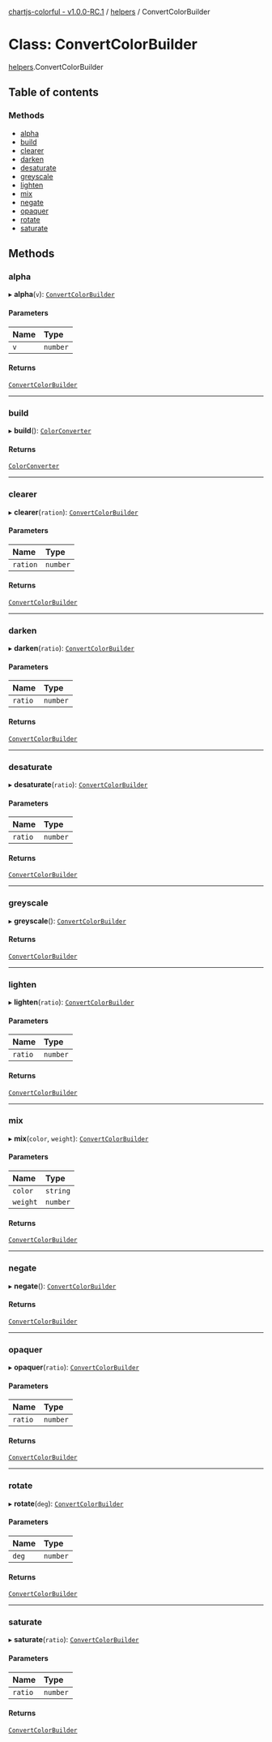 [chartjs-colorful - v1.0.0-RC.1](../README.md) / [helpers](../modules/helpers.md) / ConvertColorBuilder

# Class: ConvertColorBuilder

[helpers](../modules/helpers.md).ConvertColorBuilder

## Table of contents

### Methods

- [alpha](helpers.ConvertColorBuilder.md#alpha)
- [build](helpers.ConvertColorBuilder.md#build)
- [clearer](helpers.ConvertColorBuilder.md#clearer)
- [darken](helpers.ConvertColorBuilder.md#darken)
- [desaturate](helpers.ConvertColorBuilder.md#desaturate)
- [greyscale](helpers.ConvertColorBuilder.md#greyscale)
- [lighten](helpers.ConvertColorBuilder.md#lighten)
- [mix](helpers.ConvertColorBuilder.md#mix)
- [negate](helpers.ConvertColorBuilder.md#negate)
- [opaquer](helpers.ConvertColorBuilder.md#opaquer)
- [rotate](helpers.ConvertColorBuilder.md#rotate)
- [saturate](helpers.ConvertColorBuilder.md#saturate)

## Methods

### alpha

▸ **alpha**(`v`): [`ConvertColorBuilder`](helpers.ConvertColorBuilder.md)

#### Parameters

| Name | Type |
| :------ | :------ |
| `v` | `number` |

#### Returns

[`ConvertColorBuilder`](helpers.ConvertColorBuilder.md)

___

### build

▸ **build**(): [`ColorConverter`](../README.md#colorconverter)

#### Returns

[`ColorConverter`](../README.md#colorconverter)

___

### clearer

▸ **clearer**(`ration`): [`ConvertColorBuilder`](helpers.ConvertColorBuilder.md)

#### Parameters

| Name | Type |
| :------ | :------ |
| `ration` | `number` |

#### Returns

[`ConvertColorBuilder`](helpers.ConvertColorBuilder.md)

___

### darken

▸ **darken**(`ratio`): [`ConvertColorBuilder`](helpers.ConvertColorBuilder.md)

#### Parameters

| Name | Type |
| :------ | :------ |
| `ratio` | `number` |

#### Returns

[`ConvertColorBuilder`](helpers.ConvertColorBuilder.md)

___

### desaturate

▸ **desaturate**(`ratio`): [`ConvertColorBuilder`](helpers.ConvertColorBuilder.md)

#### Parameters

| Name | Type |
| :------ | :------ |
| `ratio` | `number` |

#### Returns

[`ConvertColorBuilder`](helpers.ConvertColorBuilder.md)

___

### greyscale

▸ **greyscale**(): [`ConvertColorBuilder`](helpers.ConvertColorBuilder.md)

#### Returns

[`ConvertColorBuilder`](helpers.ConvertColorBuilder.md)

___

### lighten

▸ **lighten**(`ratio`): [`ConvertColorBuilder`](helpers.ConvertColorBuilder.md)

#### Parameters

| Name | Type |
| :------ | :------ |
| `ratio` | `number` |

#### Returns

[`ConvertColorBuilder`](helpers.ConvertColorBuilder.md)

___

### mix

▸ **mix**(`color`, `weight`): [`ConvertColorBuilder`](helpers.ConvertColorBuilder.md)

#### Parameters

| Name | Type |
| :------ | :------ |
| `color` | `string` |
| `weight` | `number` |

#### Returns

[`ConvertColorBuilder`](helpers.ConvertColorBuilder.md)

___

### negate

▸ **negate**(): [`ConvertColorBuilder`](helpers.ConvertColorBuilder.md)

#### Returns

[`ConvertColorBuilder`](helpers.ConvertColorBuilder.md)

___

### opaquer

▸ **opaquer**(`ratio`): [`ConvertColorBuilder`](helpers.ConvertColorBuilder.md)

#### Parameters

| Name | Type |
| :------ | :------ |
| `ratio` | `number` |

#### Returns

[`ConvertColorBuilder`](helpers.ConvertColorBuilder.md)

___

### rotate

▸ **rotate**(`deg`): [`ConvertColorBuilder`](helpers.ConvertColorBuilder.md)

#### Parameters

| Name | Type |
| :------ | :------ |
| `deg` | `number` |

#### Returns

[`ConvertColorBuilder`](helpers.ConvertColorBuilder.md)

___

### saturate

▸ **saturate**(`ratio`): [`ConvertColorBuilder`](helpers.ConvertColorBuilder.md)

#### Parameters

| Name | Type |
| :------ | :------ |
| `ratio` | `number` |

#### Returns

[`ConvertColorBuilder`](helpers.ConvertColorBuilder.md)
